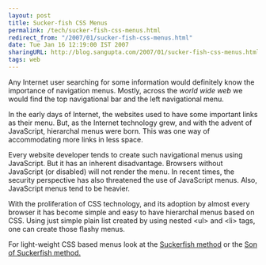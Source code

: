 ```yaml
---
layout: post
title: Sucker-fish CSS Menus
permalink: /tech/sucker-fish-css-menus.html
redirect_from: "/2007/01/sucker-fish-css-menus.html"
date: Tue Jan 16 12:19:00 IST 2007
sharingURL: http://blog.sangupta.com/2007/01/sucker-fish-css-menus.html
tags: web
---
```


<p>Any Internet user searching for some information would definitely know the importance of navigation menus. Mostly, across the <em>world wide web</em> we would find the top navigational bar and the left navigational menu.</p> 
<p>In the early days of Internet, the websites used to have some important links as their menu. But, as the Internet technology grew, and with the advent of JavaScript, hierarchal menus were born. This was one way of accommodating more links in less space.</p> 
<p>Every website developer tends to create such navigational menus using JavaScript. But it has an inherent disadvantage. Browsers without JavaScript (or disabled) will not render the menu.&nbsp;In recent times, the security perspective has also threatened the use of JavaScript menus. Also, JavaScript menus tend to be heavier.</p> 
<p>With the proliferation of CSS technology, and its adoption by almost every browser it has become simple and easy to have hierarchal menus based on CSS. Using just simple plain list created by using nested &lt;ul&gt; and &lt;li&gt; tags, one can create those flashy menus.</p> 
<p>For light-weight CSS based menus look at the <a href="http://www.alistapart.com/articles/dropdowns/">Suckerfish method</a> or the <a href="http://www.htmldog.com/articles/suckerfish/dropdowns/">Son of Suckerfish method.</a></p>
